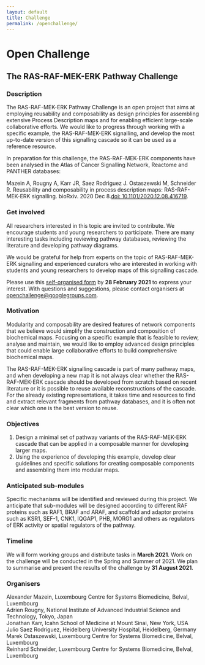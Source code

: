 ```yaml
---
layout: default
title: Challenge
permalink: /openchallenge/
---
```


# Open Challenge
## The RAS-RAF-MEK-ERK Pathway Challenge

### Description

The RAS-RAF-MEK-ERK Pathway Challenge is an open project that aims at employing reusability and composability as design principles for assembling extensive Process Description maps and for enabling efficient large-scale collaborative efforts. We would like to progress through working with a specific example, the RAS-RAF-MEK-ERK signalling, and develop the most up-to-date version of this signalling cascade so it can be used as a reference resource.  

In preparation for this challenge, the RAS-RAF-MEK-ERK components have been analysed in the Atlas of Cancer Signalling Network, Reactome and PANTHER databases:  

Mazein A, Rougny A, Karr JR, Saez Rodriguez J. Ostaszewski M, Schneider R. Reusability and composability in process description maps: RAS-RAF-MEK-ERK signalling. bioRxiv. 2020 Dec 8.[doi: 10.1101/2020.12.08.416719](https://www.biorxiv.org/content/10.1101/2020.12.08.416719v1).  


### Get involved

All researchers interested in this topic are invited to contribute. We encourage students and young researchers to participate. There are many interesting tasks including reviewing pathway databases, reviewing the literature and developing pathway diagrams.  

We would be grateful for help from experts on the topic of RAS-RAF-MEK-ERK signalling and experienced curators who are interested in working with students and young researchers to develop maps of this signalling cascade.  

Please use this [self-organised form](https://docs.google.com/spreadsheets/d/1cGkK4YyGWYiBE11L8dzvKeHLmmyy_LD8XOS_SYYT0VE/edit#gid=0) by **28 February 2021** to express your interest. With questions and suggestions, please contact organisers at [openchallenge@googlegroups.com](mailto:openchallenge@googlegroups.com).

### Motivation

Modularity and composability are desired features of network components that we believe would simplify the construction and composition of biochemical maps. Focusing on a specific example that is feasible to review, analyse and maintain, we would like to employ advanced design principles that could enable large collaborative efforts to build comprehensive biochemical maps.  

The RAS-RAF-MEK-ERK signalling cascade is part of many pathway maps, and when developing a new map it is not always clear whether the RAS-RAF-MEK-ERK cascade should be developed from scratch based on recent literature or it is possible to reuse available reconstructions of the cascade. For the already existing representations, it takes time and resources to find and extract relevant fragments from pathway databases, and it is often not clear which one is the best version to reuse.  

### Objectives 

<!--1. Wile assimilating available versions of the RAS-RAF-MEK-ERK pathway, design a minimal set of pathway variants that can be then applied in a composable manner for developing new maps.  
1. Using the experience of developing this example, offer clear guidelines and specific solutions for creating composable components and modularised maps that would consist of such components.  -->
1. Design a minimal set of pathway variants of the RAS-RAF-MEK-ERK cascade that can be applied in a composable manner for developing larger maps.   
1. Using the experience of developing this example, develop clear guidelines and specific solutions for creating composable components and assembling them into modular maps.  

### Anticipated sub-modules

Specific mechanisms will be identified and reviewed during this project. We anticipate that sub-modules will be designed according to different RAF proteins such as RAF1, BRAF and ARAF, and scaffold and adaptor proteins such as KSR1, SEF-1, CNK1, IQGAP1, PHB, MORG1 and others as regulators of ERK activity or spatial regulators of the pathway.

### Timeline

We will form working groups and distribute tasks in **March 2021**. Work on the challenge will be conducted in the Spring and Summer of 2021. We plan to summarise and present the results of the challenge by **31 August 2021**.

<!--### Contact
With questions and suggestions, please contact organisers at [openchallenge@googlegroups.com](mailto:openchallenge@googlegroups.com).-->

### Organisers

Alexander Mazein, Luxembourg Centre for Systems Biomedicine, Belval, Luxembourg  
Adrien Rougny, National Institute of Advanced Industrial Science and Technology, Tokyo, Japan  
Jonathan Karr, Icahn School of Medicine at Mount Sinai, New York, USA  
Julio Saez Rodriguez, Heidelberg University Hospital, Heidelberg, Germany  
Marek Ostaszewski, Luxembourg Centre for Systems Biomedicine, Belval, Luxembourg  
Reinhard Schneider, Luxembourg Centre for Systems Biomedicine, Belval, Luxembourg  

<!--### How to join the challenge 
To participate, with questions and suggestions, please contact the organisers at [openchallenge@googlegroups.com](mailto:openchallenge@googlegroups.com) by **28 February 2021**.-->

